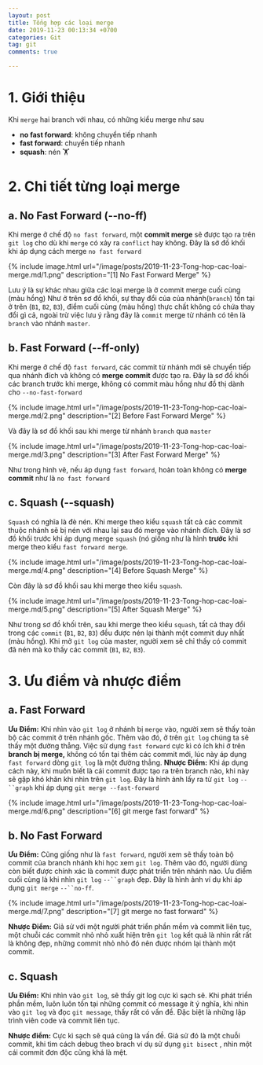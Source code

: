 ```yaml
---
layout: post
title: Tổng hợp các loại merge
date: 2019-11-23 00:13:34 +0700
categories: Git
tag: git
comments: true

---
```


# 1. Giới thiệu

Khi `merge` hai branch với nhau, có những kiểu merge như sau

- **no fast forward**: không chuyển tiếp nhanh
- **fast forward**: chuyển tiếp nhanh
- **squash**: nén 🏋️

# 2. Chi tiết từng loại merge
## a. No Fast Forward (--no-ff)

Khi merge ở chế độ `no fast forward`, một **commit  merge** sẽ được tạo ra trên `git log` cho dù khi `merge` có xảy ra `conflict` hay không. Đây là sở đồ khối khi áp dụng cách merge `no fast forward`

{% include image.html url="/image/posts/2019-11-23-Tong-hop-cac-loai-merge.md/1.png" description="[1] No Fast Forward Merge" %}

Lưu ý là sự khác nhau giữa các loại merge là ở commit merge cuối cùng (màu hồng)
Như ở trên sơ đồ khối, sự thay đổi của của nhánh(`branch`) tồn tại ở trên (`B1`, `B2`, `B3`), điểm cuối cùng (màu hồng) thực chất không có chứa thay đổi gì cả, ngoài trừ việc lưu ý rằng đây là `commit` merge từ nhánh có tên là `branch` vào nhánh `master`.


## b. Fast Forward (--ff-only)

Khi merge ở chế độ `fast forward`, các commit từ nhánh mới sẽ chuyển tiếp qua nhánh đích và không có **merge commit** được tạo ra. Đây là sơ đồ khối các branch trước khi merge, không có commit màu hồng như đồ thị dành cho `--no-fast-forward`

{% include image.html url="/image/posts/2019-11-23-Tong-hop-cac-loai-merge.md/2.png" description="[2] Before Fast Forward Merge" %}

Và đây là sơ đồ khối sau khi merge từ nhánh `branch` qua `master`

{% include image.html url="/image/posts/2019-11-23-Tong-hop-cac-loai-merge.md/3.png" description="[3] After Fast Forward Merge" %}

Như trong hình vẽ, nếu áp dụng `fast forward`, hoàn toàn không có **merge commit** như là `no fast forward`


## c. Squash (--squash)

`Squash` có nghĩa là đè nén. Khi merge theo kiểu `squash` tất cả các commit thuộc nhánh sẽ bị nén với nhau lại sau đó merge vào nhánh đích. Đây là sơ đồ khối trước khi áp dụng merge `squash` (nó giống như là hình **trước** khi merge theo kiểu `fast forward merge`.

{% include image.html url="/image/posts/2019-11-23-Tong-hop-cac-loai-merge.md/4.png" description="[4] Before Squash Merge" %}

Còn đây là sơ đồ khối sau khi merge theo kiểu `squash`.

{% include image.html url="/image/posts/2019-11-23-Tong-hop-cac-loai-merge.md/5.png" description="[5] After Squash Merge" %}

Như trong sơ đồ khối trên, sau khi merge theo kiểu `squash`, tất cả thay đổi trong các `commit` (`B1`, `B2`, `B3`) đều được nén lại thành một commit duy nhất (màu hồng). Khi mở `git log` của master, người xem sẽ chỉ thấy có commit đã nén mà ko thấy các commit (`B1`, `B2`, `B3`).


# 3. Ưu điểm và nhược điểm
## a. Fast Forward

**Ưu Điểm:**
Khi nhìn vào `git log` ở nhánh bị `merge` vào, người xem sẽ thấy toàn bộ các commit ở trên nhánh gốc. Thêm vào đó, ở trên `git log` chúng ta sẽ thấy một đường thẳng.  Việc sử dụng `fast forward` cực kì có ích khi ở trên **branch bị merge,** không có tồn tại thêm các commit mới, lúc này áp dụng `fast forward`  dòng `git log` là một đường thẳng.
**Nhược Điểm:**
Khi áp dụng cách này, khi muốn biết là cái commit được tạo ra trên branch nào, khi này sẽ gặp khó khăn khi nhìn trên `git log`. Đây là hình ảnh lấy ra từ `git log` `--``graph` khi áp dụng `git merge --fast-forward`

{% include image.html url="/image/posts/2019-11-23-Tong-hop-cac-loai-merge.md/6.png" description="[6] git merge fast forward" %}

## b. No Fast Forward

**Ưu Điểm:**
Cũng giống như là `fast forward`, người xem sẽ thấy toàn bộ commit của branch nhánh khi học xem `git log`. Thêm vào đó, người dùng còn biết được chính xác là commit được phát triển trên nhánh nào. Ưu điểm cuối cùng là khi nhìn `git log` `--``graph`  đẹp. Đây là hình ảnh ví dụ khi áp dụng `git merge` `--``no-ff`.

{% include image.html url="/image/posts/2019-11-23-Tong-hop-cac-loai-merge.md/7.png" description="[7] git merge no fast forward" %}


**Nhược Điểm:**
Giả sử với một người phát triển phần mềm và commit liên tục, một chuỗi các commit nhỏ nhỏ xuất hiện trên `git log` kết quả là nhìn rất rất là không đẹp, những commit nhỏ nhỏ đó nên được nhóm lại thành một commit.

## c. Squash

**Ưu Điểm:**
Khi nhìn vào `git log`, sẽ thấy git log cực kì sạch sẽ. Khi phát triển phần mềm, luôn luôn tồn tại những commit có message ít ý nghĩa, khi nhìn vào `git log` và đọc `git message`, thấy rất có vấn đề. Đặc biệt là những lập trình viên code và commit liên tục.

**Nhược điểm:**
Cực kì sạch sẽ quá cũng là vấn đề. Giả sử đó là một chuỗi commit, khi tìm cách debug theo brach ví dụ sử dụng `git bisect` , nhìn một cái commit đơn độc cũng khá là mệt.

